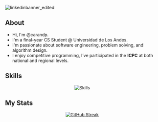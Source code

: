 ![linkedinbanner_edited](https://github.com/user-attachments/assets/160a5509-0f14-46a9-960e-7b50c7549802)

## About
-  Hi, I'm @carandp.
-  I'm a final-year CS Student @ Universidad de Los Andes.
-  I'm passionate about software engineering, problem solving, and algorithm design.
-  I enjoy competitive programming, I’ve participated in the **ICPC** at both national and regional levels.

## Skills
<div align="center">
  <img src="https://skillicons.dev/icons?i=python,java,c,cpp,html,css,js,ts,react,nestjs,flutter,firebase,docker,clion,gcp" alt="Skills"> <br> 
</div>

## My Stats
<div align="center">
  <a href="https://git.io/streak-stats">
    <img src="https://streak-stats.demolab.com?user=carandp&theme=dark" alt="GitHub Streak" />
  </a>
</div>





